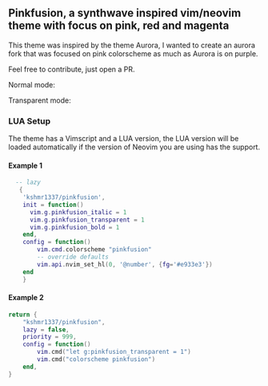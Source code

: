 ## Pinkfusion, a synthwave inspired vim/neovim theme with focus on pink, red and magenta

This theme was inspired by the theme Aurora, I wanted to create an aurora fork that was focused on pink colorscheme as much as Aurora is on purple.

Feel free to contribute, just open a PR.

Normal mode:

Transparent mode:

### LUA Setup

The theme has a Vimscript and a LUA version, the LUA version will be loaded automatically if the version of Neovim you are using has the support.

#### Example 1

```lua
  -- lazy
   {
    'kshmr1337/pinkfusion',
    init = function()
      vim.g.pinkfusion_italic = 1
      vim.g.pinkfusion_transparent = 1
      vim.g.pinkfusion_bold = 1
    end,
    config = function()
        vim.cmd.colorscheme "pinkfusion"
        -- override defaults
        vim.api.nvim_set_hl(0, '@number', {fg='#e933e3'})
    end
    }
```
#### Example 2

```lua
return {
	"kshmr1337/pinkfusion",
	lazy = false,
	priority = 999,
	config = function()
		vim.cmd("let g:pinkfusion_transparent = 1")
		vim.cmd("colorscheme pinkfusion")
	end,
}
```
